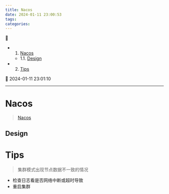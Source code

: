 ```yaml
---
title: Nacos
date: 2024-01-11 23:00:53
tags: 
categories: 
---
```


💠

- 1. [Nacos](#nacos)
    - 1.1. [Design](#design)
- 2. [Tips](#tips)

💠 2024-01-11 23:01:10
****************************************
# Nacos
> [Nacos](https://nacos.io/en-us/)

## Design

# Tips
> 集群模式出现节点数据不一致的情况
- 检查日志看是否网络中断或超时导致
- 重启集群
